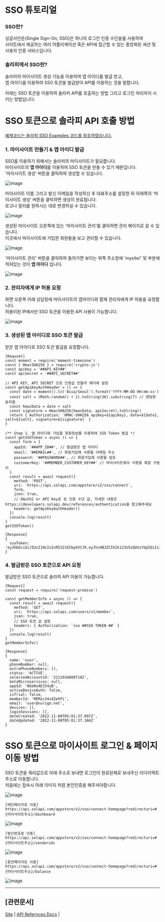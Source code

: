 # SSO 튜토리얼

### SSO란?
싱글사인온(Single Sign-On, SSO)은 하나의 로그인 인증 수단을를 사용하여  
사이트에서 제공하는 여러 어플리케이션 혹은 API에 접근할 수 있는 중앙화된 세션 및 사용자 인증 서비스입니다.

### 솔라피에서 SSO란?
솔라피의 마이사이트 생성 기능을 이용하여 앱 아이디를 발급 받고,  
앱 아이디를 이용하여 SSO 토큰을 발급받아 API를 이용하는 것을 말합니다.

아래는 SSO 토큰을 이용하여 솔라피 API를 호출하는 방법 그리고 로그인 처리까지 시키는 방법입니다.


# SSO 토큰으로 솔라피 API 호출 방법 
[예제코드는 솔라피 SSO Examples 코드를 참조하였습니다.](https://github.com/solapi/sso-exmaples/blob/main/node/examples.js)

### 1. 마이사이트 만들기 & 앱 아이디 발급
SSO를 이용하기 위해서는 솔라피의 마이사이트가 필요합니다.  
마이사이트의 **앱 아이디**를 이용하여 SSO 토큰을 만들 수 있기 때문입니다.  
'마이사이트 생성' 버튼을 클릭하여 생성할 수 있습니다.

![image](https://user-images.githubusercontent.com/4575603/200463085-6fc19bba-0091-4fe3-9c6b-5378691dcd5a.png)

마이사이트 이름 그리고 발신 이메일을 작성하신 후 대표주소를 설정한 뒤 아래쪽의 '마이사이트 생성' 버튼을 클릭하면 생성이 완료됩니다.  
로고나 컬러를 원하시는 대로 변경하실 수 있습니다.

![image](https://user-images.githubusercontent.com/4575603/201793620-c23c2d20-c5ca-475e-8b08-c65ee946c5c6.png)

생성된 마이사이트 오른쪽에 있는 '마이사이트 관리'를 클릭하면 관리 페이지로 갈 수 있습니다.  
이곳에서 마이사이트에 가입한 회원들을 보고 관리할 수 있습니다.

![image](https://user-images.githubusercontent.com/4575603/201792766-ecbc2143-ca1b-42fd-af04-938a8a0ba042.png)

'마이사이트 관리' 버튼을 클릭하여 들어가면 보이는 위쪽 주소창에 'mysite/' 뒷 부분에 적혀있는 것이 **앱 아이디** 입니다.

![image](https://user-images.githubusercontent.com/4575603/201793333-ac52fa56-f819-428e-a775-3271a3720300.png)



### 2. 관리자에게 IP 허용 요청
화면 오른쪽 아래 상담창에 마이사이트의 앱아이디와 함께 관리자에게 IP 허용을 요청합니다.  
허용이된 IP에서만 SSO 토큰을 이용한 API 사용이 가능합니다.  

![image](https://user-images.githubusercontent.com/4575603/201794545-08e03acb-6b37-438c-8695-17f458732473.png)




### 3. 생성된 앱 아이디로 SSO 토큰 발급
받은 앱 아이디로 SSO 토큰 발급을 요청합니다.

```
[Requset]
const moment = require('moment-timezone')
const { HmacSHA256 } = require('crypto-js')
const apiKey = '##API_KEY##'
const apiSecret = '##API_SECRET##'

// API KEY, API SECRET 으로 인증값 만들어 헤더에 설정
const getApiKeyAuthHeader = () => {
  const date = moment().tz('Asia/Seoul').format('YYYY-MM-DD HH:mm:ss')
  const salt = (Math.random() + 1).toString(36).substring(7) // 랜덤한 문자열
  const hmacData = date + salt
  const signature = HmacSHA256(hmacData, apiSecret).toString()
  return { Authorization: `HMAC-SHA256 apiKey=${apiKey}, date=${date}, salt=${salt}, signature=${signature}` }
}

/** Step 1. 앱 아이디와 가입할 회원정보를 이용하여 SSO Token 발급 */
const getSSOToken = async () => {
  const form = {
    appId: '##APP_ID##', // 발급받은 앱 아이디
    email: '##EMAIL##', // 회원가입에 사용될 이메일 주소
    password: '##PASSWORD##', // 회원가입에 사용될 암호
    customerKey: '##MEMBER_CUSTOMER_KEY##' // 마이사이트에서 사용할 회원 구분 키
  }
  const result = await request({
    method: 'POST',
    uri: `https://api.solapi.com/appstore/v2/sso/connect`,
    form,
    json: true,
    // OAuth2 or API Key로 된 인증 수단 값, 자세한 내용은 https://developers.solapi.dev/references/authentication을 참고해주세요
    headers: getApiKeyAuthHeader()
  })
  console.log(result)
}
getSSOToken()
```

```
[Response]
{
  ssoToken: 'eyJhbGciOiJIUzI1NiIsInR53216IkpXVCJ9.eyJhcHBJZCI6Ik123U5zQUUzYUp5QiIsIm1lbWJlcklkIjoiTUVNemNhZHo0WmVoUGkiLCJhY2NvdW50SWQiOiIyMjExMDgxODA5NzEwMiIsImlhdCI6MTY2Nzg4MzY5N30.rKGE_xa1ONf5vXn14wI23nlNLeNVst0gEJ_b9E9rReI'
}
```



### 4. 발급받은 SSO 토큰으로 API 요청
발급받은 SSO 토큰으로 솔라피 API 이용이 가능합니다.
```
[Request]
const request = require('request-promise')

const getMemberInfo = async () => {
  const result = await request({
    method: 'GET',
    uri: `https://api.solapi.com/users/v1/member`,
    json: true,
    // SSO 토큰 값 설정
    headers: { Authorization: `sso ##SSO TOKEN ##` }
  })
  console.log(result)
}
getMemberInfo()
```

```
[Response]
{
  name: 'user',
  phoneNumber: null,
  extraPhoneNumbers: [],
  status: 'ACTIVE',
  selectedAccountId: '22110348097102',
  betaMicroservices: null,
  appId: 'NGeNsAE334yB',
  activeDeviceAuth: false,
  isTrial: false,
  memberId: 'MEMzc34z4ZehPi',
  email: 'user@nurigo.net',
  devices: [],
  loginSessions: [],
  dateCreated: '2022-11-08T05:01:37.097Z',
  dateUpdated: '2022-11-08T05:01:37.166Z'
}
```


# SSO 토큰으로 마이사이트 로그인 & 페이지 이동 방법

SSO 토큰을 쿼리값으로 아래 주소로 보내면 로그인이 완료된채로 보내주신 리다이렉트 주소로 이동합니다.  
처음에는 접속시 아래 이미지 처럼 본인인증을 해주셔야합니다.

![image](https://user-images.githubusercontent.com/4575603/202633460-49f42eba-38cf-4e06-bf1b-3766173dc09d.png)



```
[메인페이지로 이동]
https://api.solapi.com/appstore/v2/sso/connect-homepage?redirecturi=#{마이사이트주소}/dashboard
```
![image](https://user-images.githubusercontent.com/4575603/202633585-cc5cfd01-c4b1-4592-a83e-d3f27153da75.png)


```
[발신번호로 이동]
https://api.solapi.com/appstore/v2/sso/connect-homepage?redirecturi=#{마이사이트주소}/senderids
```
![image](https://user-images.githubusercontent.com/4575603/202634168-070adc80-589e-4da8-8976-658822ee055d.png)


```
[충전페이지로 이동]
https://api.solapi.com/appstore/v2/sso/connect-homepage?redirecturi=#{마이사이트주소}/balance
```
![image](https://user-images.githubusercontent.com/4575603/202634622-67451921-ff7e-4bad-bf07-1a1af10c4674.png)





---


## [관련문서]
[Site](http://solapi.com) |
[API Refernces Docs](https://developers.solapi.dev/references/appstore/connectToken) |

